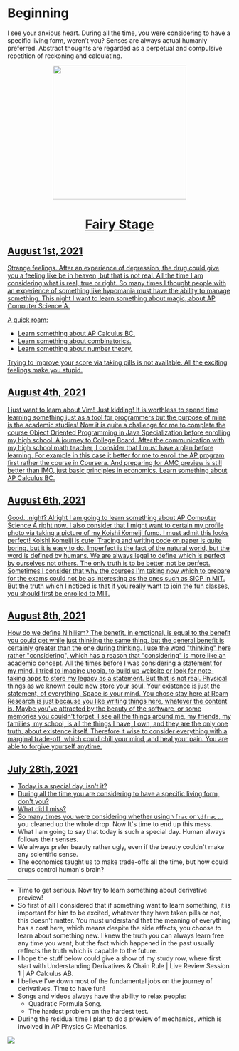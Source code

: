 # Beginning

I see your anxious heart. During all the time, you were considering to
have a specific living form, weren’t you? Senses are always actual
humanly preferred. Abstract thoughts are regarded as a perpetual and
compulsive repetition of reckoning and calculating.

<p align="center">
    <img width="300" height="300" src="https://i.loli.net/2021/10/03/zlwchDjUXk6tiQo.png">
</p>

<a href="https://fairystage.tech"><h1 align="center">Fairy Stage</h1>

## August 1st, 2021
Strange feelings. After an experience of depression, the drug could give you a feeling like be in heaven, but that is not real. All the time I am considering what is real, true or right. So many times I thought people with an experience of something like hypomania must have the ability to manage something.
This night I want to learn something about magic, about AP Computer Science A.

A quick roam:
- Learn something about AP Calculus BC.
- Learn something about combinatorics.
- Learn something about number theory.
    
Trying to improve your score via taking pills is not available. All the exciting feelings make you stupid.


## August 4th, 2021
I just want to learn about Vim! Just kidding! It is worthless to spend time learning something just as a tool for programmers but the purpose of mine is the academic studies!
Now it is quite a challenge for me to complete the course Object Oriented Programming in Java Specialization before enrolling my high school.
A journey to College Board.
After the communication with my high school math teacher, I consider that I must have a plan before learning. For example in this case it better for me to enroll the AP program first rather the course in Coursera. And preparing for AMC preview is still better than IMO, just basic principles in economics.
Learn something about AP Calculus BC.


## August 6th, 2021
Good...night? Alright I am going to learn something about AP Computer Science A right now.
I also consider that I might want to certain my profile photo via taking a picture of my Koishi Komeiji fumo.
I must admit this looks perfect! Koishi Komeiji is cute!
Tracing and writing code on paper is quite boring, but it is easy to do.
Imperfect is the fact of the natural world, but the word is defined by humans. We are always legal to define which is perfect by ourselves not others. The only truth is to be better, not be perfect.
Sometimes I consider that why the courses I'm taking now which to prepare for the exams could not be as interesting as the ones such as SICP in MIT. But the truth which I noticed is that if you really want to join the fun classes, you should first be enrolled to MIT.


## August 8th, 2021
How do we define Nihilism?
The benefit, in emotional, is equal to the benefit you could get while just thinking the same thing, but the general benefit is certainly greater than the one during thinking. I use the word "thinking" here rather "considering", which has a reason that "considering" is more like an academic concept.
All the times before I was considering a statement for my mind. I tried to imagine utopia, to build up website or look for note-taking apps to store my legacy as a statement. But that is not real. Physical things as we known could now store your soul. Your existence is just the statement, of everything. Space is your mind. You chose stay here at Roam Research is just because you like writing things here, whatever the content is. Maybe you've attracted by the beauty of the software, or some memories you couldn't forget. I see all the things around me, my friends, my families, my school, is all the things I have, I own, and they are the only one truth, about existence itself. Therefore it wise to consider everything with a marginal trade-off, which could chill your mind, and heal your pain. You are able to forgive yourself anytime.

## July 28th, 2021
- Today is a special day, isn't it?
- During all the time you are considering to have a specific living form, don't you?
- What did I miss?
- So many times you were considering whether using `\frac` or `\dfrac` [...](https://roamresearch.com/#/app/satori/page/62ceJHbDi) you cleaned up the whole drop. Now It's time to end up this mess.
- What I am going to say that today is such a special day. Human always follows their senses.
- We always prefer beauty rather ugly, even if the beauty couldn't make any scientific sense.
- The economics taught us to make trade-offs all the time, but how could drugs control human's brain?
---
- Time to get serious. Now try to learn something about derivative preview!
- So first of all I considered that if something want to learn something, it is important for him to be excited, whatever they have taken pills or not, this doesn't matter. You must understand that the meaning of everything has a cost here, which means despite the side effects, you choose to learn about something new. I knew the truth you can always learn free any time you want, but the fact which happened in the past usually reflects the truth which is capable to the future.
- I hope the stuff below could give a show of my study row, where first start with Understanding Derivatives & Chain Rule | Live Review Session 1 | AP Calculus AB.
- I believe I've down most of the fundamental jobs on the journey of derivatives. Time to have fun!
- Songs and videos always have the ability to relax people:
    - Quadratic Formula Song.
    - The hardest problem on the hardest test.
- During the residual time I plan to do a preview of mechanics, which is involved in AP Physics C: Mechanics.

![](https://firebasestorage.googleapis.com/v0/b/firescript-577a2.appspot.com/o/imgs%2Fapp%2Fsatori%2FKO1-Vz-_Df.jpg?alt=media&token=cb42f1fd-bab7-4c2f-8561-3b11e2fbfaab)
